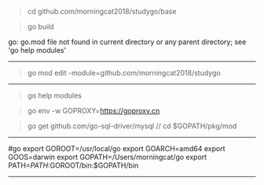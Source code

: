 


> cd github.com/morningcat2018/studygo/base

> go build

go: go.mod file not found in current directory or any parent directory; see 'go help modules'

---

> go mod edit -module=github.com/morningcat2018/studygo

---

> go help modules

> go env -w GOPROXY=https://goproxy.cn

> go get github.com/go-sql-driver/mysql
// cd $GOPATH/pkg/mod

---

#go
export GOROOT=/usr/local/go
export GOARCH=amd64
export GOOS=darwin
export GOPATH=/Users/morningcat/go
export PATH=$PATH:$GOROOT/bin:$GOPATH/bin


---

